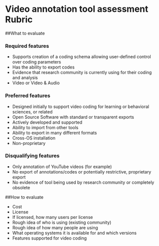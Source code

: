 # Video annotation tool assessment Rubric

##What to evaluate

### Required features

- Supports creation of a coding schema allowing user-defined control over coding parameters
- Has the ability to export codes
- Evidence that research community is currently using for their coding and analysis
- Video or Video & Audio

### Preferred features

- Designed initially to support video coding for learning or behavioral sciences, or related 
- Open Source Software with standard or transparent exports
- Actively developed and supported
- Ability to import from other tools
- Ability to export in many different formats
- Cross-OS installation
- Non-proprietary

### Disqualifying features

- Only annotation of YouTube videos (for example)
- No export of annotations/codes or potentially restrictive, proprietary export 
- No evidence of tool being used by research community or completely obsolete


##How to evaluate

- Cost
- License
- If licensed, how many users per license
- Rough idea of who is using (existing community)
- Rough idea of how many people are using
- What operating systems it is available for and which versions
- Features supported for video coding